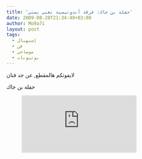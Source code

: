 ```yaml
---
title: 'حفلة بن جاك: فرقة أندونيسية تغني يمني'
date: 2009-08-28T21:34:49+03:00
author: Mo9a7i
layout: post
tags:
  - إستهبال
  - فن
  - موصاحي
  - يوتيوبات
---
```

لايفوتكم هالمقطع, عن جد فنان

حفلة بن جاك

<figure class="video_container">
  <iframe src="https://www.youtube.com/embed/WV4Gct7XgM4" frameborder="0" allow="accelerometer; autoplay; clipboard-write; encrypted-media; gyroscope; picture-in-picture" allowfullscreen></iframe>
</figure>
